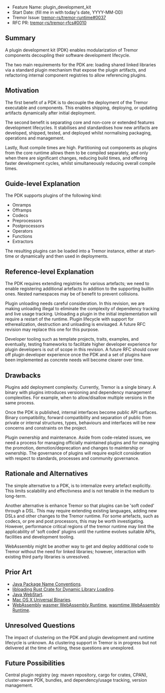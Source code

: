 - Feature Name: plugin_development_kit
- Start Date: (fill me in with today's date, YYYY-MM-DD)
- Tremor Issue: [tremor-rs/tremor-runtime#0037](https://github.com/tremor-rs/tremor-runtime/issues/37)
- RFC PR: [tremor-rs/tremor-rfcs#0010](https://github.com/tremor-rs/tremor-rfcs/pull/0010)

## Summary
[summary]: #summary

A plugin development kit (PDK) enables modularization of Tremor components decoupling their software development lifecycle. 

The two main requirements for the PDK are: loading shared linked libraries via a standard plugin mechanism that expose the plugin artifacts, and refactoring internal component registries to allow referencing plugins.

## Motivation
[motivation]: #motivation

The first benefit of a PDK is to decouple the deployment of the Tremor executable and components. This enables shipping, deploying, or updating artifacts dynamically after initial deployment.

The second benefit is separating core and non-core or extended features development lifecycles. It stabilises and standardises how new artifacts are developed, shipped, tested, and deployed whilst normalising packaging, operations and management.

Lastly, Rust compile times are high. Partitioning out components as plugins from the core runtime allows them to be compiled separately, and only when there are significant changes, reducing build times, and offering faster development cycles, whilst simultaneously reducing overall compile times. 

## Guide-level Explanation
[guide-level-explanation]: #guide-level-explanation

The PDK supports plugins of the following kind:

- Onramps
- Offramps
- Codecs
- Preprocessors
- Postprocessors
- Operators
- Functions
- Extractors

The resulting plugins can be loaded into a Tremor instance, either at start-time or dynamically and then used in deployments.

## Reference-level Explanation
[reference-level-explanation]: #reference-level-explanation

The PDK requires extending registries for various artefacts; we need to enable registering additional artefacts in addition to the supporting builtin ones. Nested namespaces may be of benefit to prevent collisions.

Plugin unloading needs careful consideration. In this revision, we are making unloading illegal to eliminate the complexity of dependency tracking and live usage tracking. Unloading a plugin in the initial implementation will require a restart of the runtime. Plugin lifecycle with support for etherealization, destruction and unloading is envisaged. A future RFC revision may replace this one for this purpose.

Developer tooling such as template projects, traits, examples, and eventually, testing frameworks to facilitate higher developer experience for plugin developers is out of scope in this revision. A future RFC should cover off plugin developer experience once the PDK and a set of plugins have been implemented as concrete needs will become clearer over time.

## Drawbacks
[drawbacks]: #drawbacks

Plugins add deployment complexity. Currently, Tremor is a single binary. A binary with plugins introduces versioning and dependency management complexities. For example, when to allow/disallow multiple versions in the same process.

Once the PDK is published, internal interfaces become public API surfaces. Binary compatibility, forward compatibility and separation of public from private or internal structures, types, behaviours and interfaces will be new concerns and constraints on the project.

Plugin ownership and maintenance. Aside from code-related issues, we need a process for managing officially maintained plugins and for managing the promotion, demotion/deprecation and changes to maintership or ownership. The governance of plugins will require explicit consideration with respect to standards, processes and community governance.

## Rationale and Alternatives
[rationale-and-alternatives]: #rationale-and-alternatives

The simple alternative to a PDK, is to internalize every artefact explicitly. This limits scalability and effectivness and is not tenable in the medium to long-term.

Another alternative is enhance Tremor so that plugins can be 'soft coded' through a DSL. This may require extending existing languages, adding new DSLs and other changes to the Tremor runtime. For some artefacts, such as codecs, or pre and post processors, this may be worth investigating. However, performance critical regions of the tremor runtime may limit the applicability of 'soft coded' plugins until the runtime evolves suitable APIs, facilities and development tooling.

WebAssembly might be another way to get and deploy additional code to Tremor without the need for linked libraries; however, interaction with existing third party libraries is unresolved.

## Prior Art
[prior-art]: #prior-art

- [Java Package Name Conventions](https://docs.oracle.com/javase/tutorial/java/package/namingpkgs.html).
- [libloading Rust Crate for Dynamic Library Loading](https://docs.rs/libloading/0.5.2/libloading/index.html).
- [Java WebStart](https://en.wikipedia.org/wiki/Java_Web_Start).
- [Mac OS X Universal Binaries](https://en.wikipedia.org/wiki/Universal_binary).
- [WebAssembly](https://webassembly.org/) [wasmer WebAssembly Runtime](https://github.com/wasmerio/wasmer), [wasmtime WebAssembly Runtime](wasmtime).

## Unresolved Questions
[unresolved-questions]: #unresolved-questions

The impact of clustering on the PDK and plugin development and runtime lifecycle is unknown. As clustering support in Tremor is in progress but not delivered at the time of writing, these questions are unexplored.

## Future Possibilities
[future-possibilities]: #future-possibilities

Central plugin registry (eg: maven repository, cargo for crates, CPAN), cluster-aware PDK, bundles, and dependency/usage tracking, version management.
